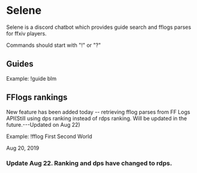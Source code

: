 # Selene

Selene is a discord chatbot which provides guide search and fflogs parses for ffxiv players.

Commands should start with "!" or "?"

## Guides
Example: !guide blm

## FFlogs rankings
New feature has been added today -- retrieving fflog parses from FF Logs API(Still using dps ranking instead of rdps ranking. Will be updated in the future.---Updated on Aug 22)

Example: !fflog First Second World



Aug 20, 2019



### Update Aug 22. Ranking and dps have changed to rdps.
